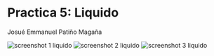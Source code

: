 # Practica 5: Liquido
Josué Emmanuel Patiño Magaña

![screenshot 1 liquido](https://github.com/JosuePatino/Simulacion-por-computadora---Josue-Patino/assets/144542355/a8de1760-8d40-4975-b480-f52b34665f3c)
![screenshot 2 liquido](https://github.com/JosuePatino/Simulacion-por-computadora---Josue-Patino/assets/144542355/cfe9e2a1-5f16-4f3e-a905-0cdd576d6174)
![screenshot 3 liquido](https://github.com/JosuePatino/Simulacion-por-computadora---Josue-Patino/assets/144542355/837d29b4-807b-4438-bfeb-53339a255785)
